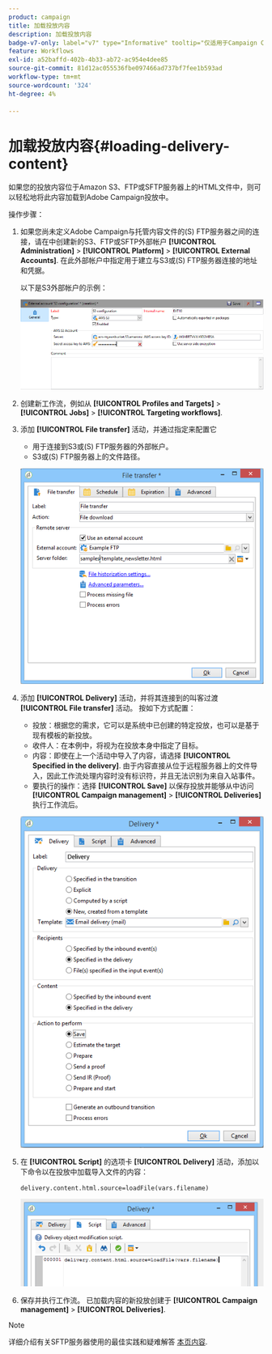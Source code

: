 ```yaml
---
product: campaign
title: 加载投放内容
description: 加载投放内容
badge-v7-only: label="v7" type="Informative" tooltip="仅适用于Campaign Classicv7"
feature: Workflows
exl-id: a52baffd-402b-4b33-ab72-ac954e4dee85
source-git-commit: 81d12ac055536fbe097466ad737bf7fee1b593ad
workflow-type: tm+mt
source-wordcount: '324'
ht-degree: 4%

---
```


# 加载投放内容{#loading-delivery-content}



如果您的投放内容位于Amazon S3、FTP或SFTP服务器上的HTML文件中，则可以轻松地将此内容加载到Adobe Campaign投放中。

操作步骤：

1. 如果您尚未定义Adobe Campaign与托管内容文件的(S) FTP服务器之间的连接，请在中创建新的S3、FTP或SFTP外部帐户 **[!UICONTROL Administration]** > **[!UICONTROL Platform]** > **[!UICONTROL External Accounts]**. 在此外部帐户中指定用于建立与S3或(S) FTP服务器连接的地址和凭据。

   以下是S3外部帐户的示例：

   ![](assets/delivery_loadcontent_filetransfertexamples3.png)

1. 创建新工作流，例如从 **[!UICONTROL Profiles and Targets]** > **[!UICONTROL Jobs]** > **[!UICONTROL Targeting workflows]**.
1. 添加 **[!UICONTROL File transfer]** 活动，并通过指定来配置它

   * 用于连接到S3或(S) FTP服务器的外部帐户。
   * S3或(S) FTP服务器上的文件路径。

   ![](assets/delivery_loadcontent_filetransfertexample.png)

1. 添加 **[!UICONTROL Delivery]** 活动，并将其连接到的叫客过渡 **[!UICONTROL File transfer]** 活动。 按如下方式配置：

   * 投放：根据您的需求，它可以是系统中已创建的特定投放，也可以是基于现有模板的新投放。
   * 收件人：在本例中，将视为在投放本身中指定了目标。
   * 内容：即使在上一个活动中导入了内容，请选择 **[!UICONTROL Specified in the delivery]**. 由于内容直接从位于远程服务器上的文件导入，因此工作流处理内容时没有标识符，并且无法识别为来自入站事件。
   * 要执行的操作：选择 **[!UICONTROL Save]** 以保存投放并能够从中访问 **[!UICONTROL Campaign management]** > **[!UICONTROL Deliveries]** 执行工作流后。

   ![](assets/delivery_loadcontent_activityexample.png)

1. 在 **[!UICONTROL Script]** 的选项卡 **[!UICONTROL Delivery]** 活动，添加以下命令以在投放中加载导入文件的内容：

   ```
   delivery.content.html.source=loadFile(vars.filename)
   ```

   ![](assets/delivery_loadcontent_script.png)

1. 保存并执行工作流。 已加载内容的新投放创建于 **[!UICONTROL Campaign management]** > **[!UICONTROL Deliveries]**.

>[!NOTE]
>
>详细介绍有关SFTP服务器使用的最佳实践和疑难解答 [本页内容](../../platform/using/sftp-server-usage.md).

